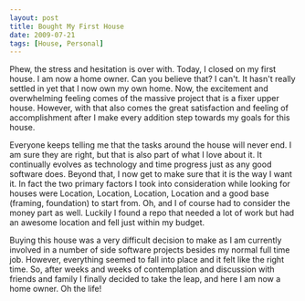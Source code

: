 ```yaml
---
layout: post
title: Bought My First House
date: 2009-07-21
tags: [House, Personal]
---
```

Phew, the stress and hesitation is over with. Today, I closed on my first house.
I am now a home owner. Can you believe that? I can't. It hasn't really settled
in yet that I now own my own home. Now, the excitement and overwhelming feeling
comes of the massive project that is a fixer upper house. However, with that
also comes the great satisfaction and feeling of accomplishment after I make
every addition step towards my goals for this house.

Everyone keeps telling me that the tasks around the house will never end. I am
sure they are right, but that is also part of what I love about it. It
continually evolves as technology and time progress just as any good software
does. Beyond that, I now get to make sure that it is the way I want it. In fact
the two primary factors I took into consideration while looking for houses were
Location, Location, Location, Location and a good base (framing, foundation) to
start from. Oh, and I of course had to consider the money part as well. Luckily
I found a repo that needed a lot of work but had an awesome location and fell
just within my budget.

Buying this house was a very difficult decision to make as I am currently
involved in a number of side software projects besides my normal full time job.
However, everything seemed to fall into place and it felt like the right time.
So, after weeks and weeks of contemplation and discussion with friends and
family I finally decided to take the leap, and here I am now a home owner. Oh
the life!
